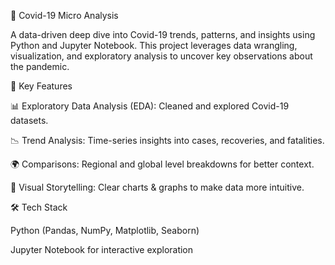 🦠 Covid-19 Micro Analysis

A data-driven deep dive into Covid-19 trends, patterns, and insights using Python and Jupyter Notebook.
This project leverages data wrangling, visualization, and exploratory analysis to uncover key observations about the pandemic.

🔑 Key Features

📊 Exploratory Data Analysis (EDA): Cleaned and explored Covid-19 datasets.

📉 Trend Analysis: Time-series insights into cases, recoveries, and fatalities.

🌍 Comparisons: Regional and global level breakdowns for better context.

📌 Visual Storytelling: Clear charts & graphs to make data more intuitive.

🛠️ Tech Stack

Python (Pandas, NumPy, Matplotlib, Seaborn)

Jupyter Notebook for interactive exploration
